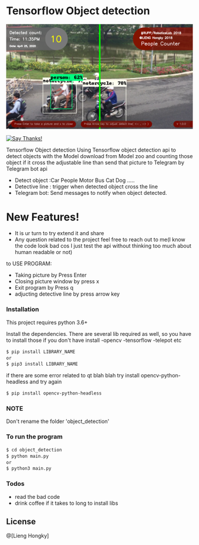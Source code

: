 #  Tensorflow Object detection 


![Program](/object_detection/PICTURE/img11_35_01PM_April_25_2020.png)

[pyversion-button]: https://img.shields.io/pypi/pyversions/Markdown.svg
[![Say Thanks!](https://img.shields.io/badge/Say%20Thanks-!-1EAEDB.svg)](https://saythanks.io/to/AtsushiSakai)

Tensorflow Object detection Using Tensorflow object detection api to detect objects with the Model download from Model zoo and counting those object if it cross the adjustable line than send that picture to Telegram by Telegram bot api

  - Detect object :Car People Motor Bus Cat Dog .....
  - Detective line : trigger when detected object cross the line
  - Telegram bot: Send messages to notify when object detected.

# New Features!

  - It is ur turn to try extend it and share
  - Any question related to the project feel free to reach out to me(I know the code look bad cos I just test the api without thinking too much about human readable or not)


to USE PROGRAM:
  - Taking picture by Press Enter 
  - Closing picture window by press x
  - Exit program by Press q
  - adjucting detective line by press arrow key
  
### Installation

This project requires python 3.6+

Install the dependencies.
There are several lib required as well, so you have to install those if you don't have install
    -opencv
    -tensorflow
    -telepot
    etc
```sh
$ pip install LIBRARY_NAME 
or
$ pip3 install LIBRARY_NAME 
```
if there are some error related to qt blah blah try install opencv-python-headless and try again

```sh
$ pip install opencv-python-headless
```
### NOTE
 Don't rename the folder 'object_detection'
### To run the program
```sh
$ cd object_detection
$ python main.py
or
$ python3 main.py
```

### Todos

 - read the bad code
 - drink coffee if it takes to long to install libs

License
----

@[Lieng Hongky]


 
